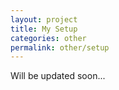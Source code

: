```yaml
---
layout: project
title: My Setup
categories: other
permalink: other/setup
---
```


Will be updated soon...
